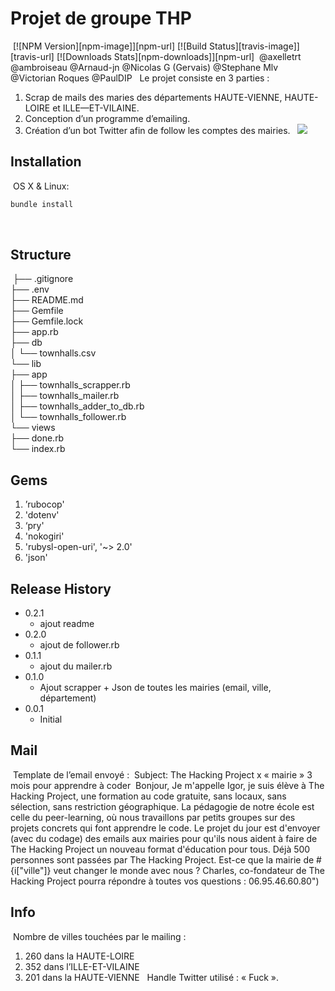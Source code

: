 
# Projet de groupe THP
​
[![NPM Version][npm-image]][npm-url]
[![Build Status][travis-image]][travis-url]
[![Downloads Stats][npm-downloads]][npm-url]
​
@axelletrt
@ambroiseau
@Arnaud-jn
@Nicolas G (Gervais)
@Stephane Mlv
@Victorian Roques
@PaulDIP
​
​
Le projet consiste en 3 parties :
​
1. Scrap de mails des maries des départements HAUTE-VIENNE, HAUTE-LOIRE et ILLE—ET-VILAINE.
2. Conception d’un programme d’emailing.
3. Création d’un bot Twitter afin de follow les comptes des mairies.
​
​
​
![](header.png)
​
## Installation
​
OS X & Linux:
​
```sh
bundle install
```
​
## Structure
​
├── .gitignore <br>
├── .env <br>
├── README.md <br>
├── Gemfile <br>
├── Gemfile.lock <br>
├── app.rb <br>
├── db <br>
│  └── townhalls.csv <br>
└── lib <br>
  ├── app <br>
  │  ├── townhalls_scrapper.rb <br>
  │  ├── townhalls_mailer.rb <br>
  │  ├── townhalls_adder_to_db.rb <br>
  │  └── townhalls_follower.rb <br>
  └── views <br>
    ├── done.rb <br>
    └── index.rb <br>

## Gems

1. ’rubocop'
2. 'dotenv'
3. ‘pry'
4. 'nokogiri'
5. 'rubysl-open-uri', '~> 2.0'
6. 'json'
​
​
## Release History

* 0.2.1
  * ajout readme
* 0.2.0
  * ajout de follower.rb
* 0.1.1
  * ajout du mailer.rb
* 0.1.0
  * Ajout scrapper + Json de toutes les mairies (email, ville, département)
* 0.0.1
  * Initial
​
## Mail
​
Template de l’email envoyé :
​
		Subject: The Hacking Project x « mairie » 3 mois pour apprendre à coder
​
Bonjour,
Je m'appelle Igor, je suis élève à The Hacking Project, une formation au code gratuite, sans locaux, sans sélection, sans restriction géographique. La pédagogie de notre école est celle du peer-learning, où nous travaillons par petits groupes sur des projets concrets qui font apprendre le code. Le projet du jour est d'envoyer (avec du codage) des emails aux mairies pour qu'ils nous aident à faire de The Hacking Project un nouveau format d'éducation pour tous.
Déjà 500 personnes sont passées par The Hacking Project. Est-ce que la mairie de #{i["ville"]} veut changer le monde avec nous ?
Charles, co-fondateur de The Hacking Project pourra répondre à toutes vos questions : 06.95.46.60.80")
​
## Info
​
Nombre de villes touchées par le mailing : 
​
1. 260 dans la HAUTE-LOIRE
2. 352 dans l’ILLE-ET-VILAINE
3. 201 dans la HAUTE-VIENNE
​
​
Handle Twitter utilisé : « Fuck ».
